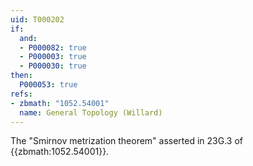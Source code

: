 ```yaml
---
uid: T000202
if:
  and:
  - P000082: true
  - P000003: true
  - P000030: true
then:
  P000053: true
refs:
- zbmath: "1052.54001"
  name: General Topology (Willard)
---
```


The "Smirnov metrization theorem" asserted in 23G.3 of {{zbmath:1052.54001}}.
